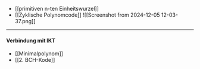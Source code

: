 - [[primitiven n-ten Einheitswurzel]]
- [[Zyklische Polynomcode]]
![[Screenshot from 2024-12-05 12-03-37.png]]



---
#### Verbindung mit IKT
- [[Minimalpolynom]]
- [[2. BCH-Kode]]
